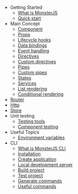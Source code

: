 * Getting Started
    * [What is MonsterJS](getting-started/what-is-monster-js.md)
    * [Quick start](getting-started/quick-start.md)
* Main Concept
    * [Component](main-concept/component.md)
    * [Props](main-concept/component-props.md)
    * [Lifecycle hooks](main-concept/hooks.md)
    * [Data bindings](main-concept/bindings.md)
    * [Event handling](main-concept/event-handling.md)
    * [Directives](main-concept/directives.md)
    * [Custom directives](main-concept/custom-directives.md)
    * [Pipes](main-concept/pipes.md)
    * [Custom pipes](main-concept/custom-pipes.md)
    * [States](main-concept/states.md)
    * [Services](main-concept/services.md)
    * [List rendering](main-concept/list-rendering.md)
    * [Conditional rendering](main-concept/conditional-rendering.md)
* [Router](router.md)
* [Http](http.md)
* [Store](store.md)
* Unit testing
    * [Testing tools](unit-testing/testing-tools.md)
    * [Component testing](unit-testing/testing-components.md)
* Useful Topics
    * [Environment variables](useful-topics/environment-variables.md)
* CLI
    * [What is MonsterJS CLI](cli/cli-introduction.md)
    * [Installation](cli/cli-installation.md)
    * [Create application](cli/create-application.md)
    * [Local development server](cli/local-dev-server.md)
    * [Build project](cli/build-the-project.md)
    * [Test project](cli/test-the-project.md)
    * [Generate commands](cli/generate-command.md)
    * [Useful commands](cli/useful-command.md)
